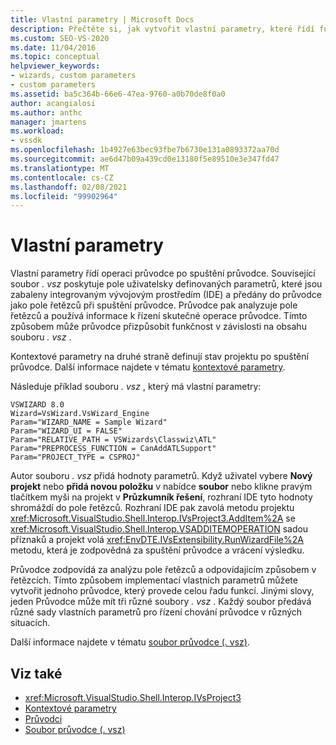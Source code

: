 ```yaml
---
title: Vlastní parametry | Microsoft Docs
description: Přečtěte si, jak vytvořit vlastní parametry, které řídí fungování průvodce po spuštění Průvodce úpravou souboru. vsz.
ms.custom: SEO-VS-2020
ms.date: 11/04/2016
ms.topic: conceptual
helpviewer_keywords:
- wizards, custom parameters
- custom parameters
ms.assetid: ba5c364b-66e6-47ea-9760-a0b70de8f0a0
author: acangialosi
ms.author: anthc
manager: jmartens
ms.workload:
- vssdk
ms.openlocfilehash: 1b4927e63bec93fbe7b6730e131a0893372aa70d
ms.sourcegitcommit: ae6d47b09a439cd0e13180f5e89510e3e347fd47
ms.translationtype: MT
ms.contentlocale: cs-CZ
ms.lasthandoff: 02/08/2021
ms.locfileid: "99902964"
---
```

# <a name="custom-parameters"></a>Vlastní parametry
Vlastní parametry řídí operaci průvodce po spuštění průvodce. Související soubor *. vsz* poskytuje pole uživatelsky definovaných parametrů, které jsou zabaleny integrovaným vývojovým prostředím (IDE) a předány do průvodce jako pole řetězců při spuštění průvodce. Průvodce pak analyzuje pole řetězců a používá informace k řízení skutečné operace průvodce. Tímto způsobem může průvodce přizpůsobit funkčnost v závislosti na obsahu souboru *. vsz* .

 Kontextové parametry na druhé straně definují stav projektu po spuštění průvodce. Další informace najdete v tématu [kontextové parametry](../../extensibility/internals/context-parameters.md).

 Následuje příklad souboru *. vsz* , který má vlastní parametry:

```
VSWIZARD 8.0
Wizard=VsWizard.VsWizard_Engine
Param="WIZARD_NAME = Sample Wizard"
Param="WIZARD_UI = FALSE"
Param="RELATIVE_PATH = VSWizards\Classwiz\ATL"
Param="PREPROCESS_FUNCTION = CanAddATLSupport"
Param="PROJECT_TYPE = CSPROJ"
```

 Autor souboru *. vsz* přidá hodnoty parametrů. Když uživatel vybere **Nový projekt** nebo **přidá novou položku** v nabídce **soubor** nebo klikne pravým tlačítkem myši na projekt v **Průzkumník řešení**, rozhraní IDE tyto hodnoty shromáždí do pole řetězců. Rozhraní IDE pak zavolá metodu projektu <xref:Microsoft.VisualStudio.Shell.Interop.IVsProject3.AddItem%2A> se <xref:Microsoft.VisualStudio.Shell.Interop.VSADDITEMOPERATION> sadou příznaků a projekt volá <xref:EnvDTE.IVsExtensibility.RunWizardFile%2A> metodu, která je zodpovědná za spuštění průvodce a vrácení výsledku.

 Průvodce zodpovídá za analýzu pole řetězců a odpovídajícím způsobem v řetězcích. Tímto způsobem implementací vlastních parametrů můžete vytvořit jednoho průvodce, který provede celou řadu funkcí. Jinými slovy, jeden Průvodce může mít tři různé soubory *. vsz* . Každý soubor předává různé sady vlastních parametrů pro řízení chování průvodce v různých situacích.

 Další informace najdete v tématu [soubor průvodce (. vsz)](../../extensibility/internals/wizard-dot-vsz-file.md).

## <a name="see-also"></a>Viz také
- <xref:Microsoft.VisualStudio.Shell.Interop.IVsProject3>
- [Kontextové parametry](../../extensibility/internals/context-parameters.md)
- [Průvodci](../../extensibility/internals/wizards.md)
- [Soubor průvodce (. vsz)](../../extensibility/internals/wizard-dot-vsz-file.md)
